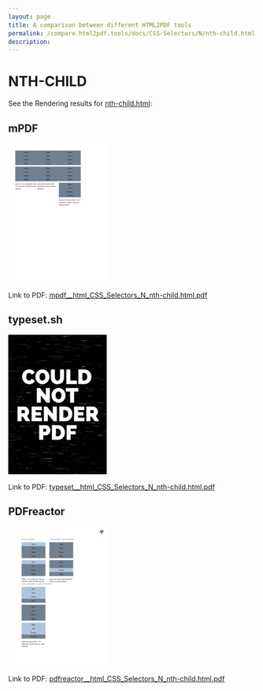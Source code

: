 ```yaml
---
layout: page
title: A comparison between different HTML2PDF tools
permalink: /compare.html2pdf.tools/docs/CSS-Selectors/N/nth-child.html
description: 
---
```


# NTH-CHILD

See the Rendering results for [nth-child.html](/html/CSS%20Selectors/N/nth-child.html):

## mPDF
![](mpdf__html_CSS_Selectors_N_nth-child.html.png) 

Link to PDF: [mpdf__html_CSS_Selectors_N_nth-child.html.pdf](mpdf__html_CSS_Selectors_N_nth-child.html.pdf)

## typeset.sh
![](typeset__html_CSS_Selectors_N_nth-child.html.png) 

Link to PDF: [typeset__html_CSS_Selectors_N_nth-child.html.pdf](typeset__html_CSS_Selectors_N_nth-child.html.pdf)

## PDFreactor
![](pdfreactor__html_CSS_Selectors_N_nth-child.html.png) 

Link to PDF: [pdfreactor__html_CSS_Selectors_N_nth-child.html.pdf](pdfreactor__html_CSS_Selectors_N_nth-child.html.pdf)
